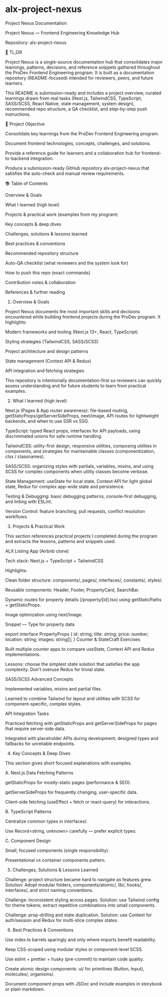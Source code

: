 # alx-project-nexus
Project Nexus Documentation



Project Nexus — Frontend Engineering Knowledge Hub

Repository: alx-project-nexus

🚀 TL;DR

Project Nexus is a single-source documentation hub that consolidates major learnings, patterns, decisions, and reference snippets gathered throughout the ProDev Frontend Engineering program. It is built as a documentation repository (README-focused) intended for reviewers, peers, and future learners.

This README is submission-ready and includes a project overview, curated learnings drawn from real tasks (Next.js, TailwindCSS, TypeScript, SASS/SCSS, React Native, state management, system design), recommended repo structure, a QA checklist, and step-by-step push instructions.

📌 Project Objective

Consolidate key learnings from the ProDev Frontend Engineering program.

Document frontend technologies, concepts, challenges, and solutions.

Provide a reference guide for learners and a collaboration hub for frontend-to-backend integration.

Produce a submission-ready GitHub repository alx-project-nexus that satisfies the auto-check and manual review requirements.

📚 Table of Contents

Overview & Goals

What I learned (high level)

Projects & practical work (examples from my program)

Key concepts & deep dives

Challenges, solutions & lessons learned

Best practices & conventions

Recommended repository structure

Auto-QA checklist (what reviewers and the system look for)

How to push this repo (exact commands)

Contribution notes & collaboration

References & further reading

1. Overview & Goals

Project Nexus documents the most important skills and decisions encountered while building frontend projects during the ProDev program. It highlights:

Modern frameworks and tooling (Next.js 13+, React, TypeScript)

Styling strategies (TailwindCSS, SASS/SCSS)

Project architecture and design patterns

State management (Context API & Redux)

API integration and fetching strategies

This repository is intentionally documentation-first so reviewers can quickly assess understanding and for future students to learn from practical examples.

2. What I learned (high level)

Next.js (Pages & App router awareness): file-based routing, getStaticProps/getServerSideProps, next/image, API routes for lightweight backends, and when to use SSR vs SSG.

TypeScript: typed React props, interfaces for API payloads, using discriminated unions for safe runtime handling.

TailwindCSS: utility-first design, responsive utilities, composing utilities in components, and strategies for maintainable classes (componentization, clsx / classnames).

SASS/SCSS: organizing styles with partials, variables, mixins, and using SCSS for complex components when utility classes become verbose.

State Management: useState for local state, Context API for light global state, Redux for complex app-wide state and persistence.

Testing & Debugging: basic debugging patterns, console-first debugging, and linting with ESLint.

Version Control: feature branching, pull requests, conflict resolution workflows.

3. Projects & Practical Work

This section references practical projects I completed during the program and extracts the lessons, patterns and snippets used.

ALX Listing App (Airbnb clone)

Tech stack: Next.js + TypeScript + TailwindCSS

Highlights:

Clean folder structure: components/, pages/, interfaces/, constants/, styles/.

Reusable components: Header, Footer, PropertyCard, SearchBar.

Dynamic routes for property details (/property/[id].tsx) using getStaticPaths + getStaticProps.

Image optimization using next/image.

Snippet — Type for property data

export interface PropertyProps {
  id: string;
  title: string;
  price: number;
  location: string;
  images: string[];
}
Counter & StateCraft Exercises

Built multiple counter apps to compare useState, Context API and Redux implementations.

Lessons: choose the simplest state solution that satisfies the app complexity. Don't overuse Redux for trivial state.

SASS/SCSS Advanced Concepts

Implemented variables, mixins and partial files.

Learned to combine Tailwind for layout and utilities with SCSS for component-specific, complex styles.

API Integration Tasks

Practiced fetching with getStaticProps and getServerSideProps for pages that require server-side data.

Integrated with placeholder APIs during development; designed types and fallbacks for unreliable endpoints.

4. Key Concepts & Deep Dives

This section gives short focused explanations with examples.

A. Next.js Data Fetching Patterns

getStaticProps for mostly-static pages (performance & SEO).

getServerSideProps for frequently changing, user-specific data.

Client-side fetching (useEffect + fetch or react-query) for interactions.

B. TypeScript Patterns

Centralize common types in interfaces/.

Use Record<string, unknown> carefully — prefer explicit types.

C. Component Design

Small, focused components (single responsibility).

Presentational vs container components pattern.

5. Challenges, Solutions & Lessons Learned

Challenge: project structure became hard to navigate as features grew. Solution: Adopt modular folders, components/atomic/, lib/, hooks/, interfaces/, and strict naming conventions.

Challenge: inconsistent styling across pages. Solution: use Tailwind config for theme tokens; extract repetitive combinations into small components.

Challenge: prop-drilling and state duplication. Solution: use Context for auth/session and Redux for multi-slice complex states.

6. Best Practices & Conventions

Use index.ts barrels sparingly and only where imports benefit readability.

Keep CSS-scoped using modular styles or component-level SCSS.

Use eslint + prettier + husky (pre-commit) to maintain code quality.

Create atomic design components: ui/ for primitives (Button, Input), molecules/, organisms/.

Document component props with JSDoc and include examples in storybook or plain markdown.